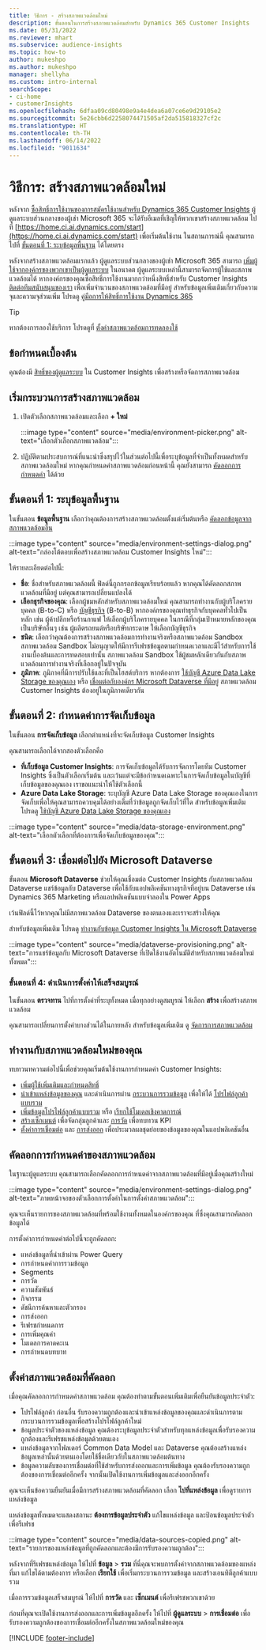 ```yaml
---
title: วิธีการ - สร้างสภาพแวดล้อมใหม่
description: ขั้นตอนในการสร้างสภาพแวดล้อมสำหรับ Dynamics 365 Customer Insights
ms.date: 05/31/2022
ms.reviewer: mhart
ms.subservice: audience-insights
ms.topic: how-to
author: mukeshpo
ms.author: mukeshpo
manager: shellyha
ms.custom: intro-internal
searchScope:
- ci-home
- customerInsights
ms.openlocfilehash: 6dfaa09cd80498e9a4e4dea6a07ce6e9d29105e2
ms.sourcegitcommit: 5e26cbb6d2258074471505af2da515818327cf2c
ms.translationtype: HT
ms.contentlocale: th-TH
ms.lasthandoff: 06/14/2022
ms.locfileid: "9011634"
---
```

# <a name="how-to-create-a-new-environment"></a>วิธีการ: สร้างสภาพแวดล้อมใหม่

หลังจาก [ซื้อสิทธิ์การใช้งานของการสมัครใช้งานสำหรับ Dynamics 365 Customer Insights](paid-license.md) ผู้ดูแลระบบส่วนกลางของผู้เช่า Microsoft 365 จะได้รับอีเมลที่เชิญให้พวกเขาสร้างสภาพแวดล้อม ไปที่ [https://home.ci.ai.dynamics.com/start](https://home.ci.ai.dynamics.com/start) เพื่อเริ่มต้นใช้งาน ในสถานการณ์นี้ คุณสามารถไปที่ [ขั้นตอนที่ 1: ระบุข้อมูลพื้นฐาน](#step-1-provide-basic-information) ได้โดยตรง

หลังจากสร้างสภาพแวดล้อมแรกแล้ว ผู้ดูแลระบบส่วนกลางของผู้เช่า Microsoft 365 สามารถ [เพิ่มผู้ใช้จากองค์กรของพวกเขาเป็นผู้ดูแลระบบ](permissions.md) ในอนาคต ผู้ดูแลระบบเหล่านี้สามารถจัดการผู้ใช้และสภาพแวดล้อมได้ หากองค์กรของคุณซื้อสิทธิ์การใช้งานมากกว่าหนึ่งสิทธิ์สำหรับ Customer Insights [ติดต่อทีมสนับสนุนของเรา](https://go.microsoft.com/fwlink/?linkid=2079641) เพื่อเพิ่มจำนวนของสภาพแวดล้อมที่มีอยู่ สำหรับข้อมูลเพิ่มเติมเกี่ยวกับความจุและความจุส่วนเพิ่ม โปรดดู [คู่มือการให้สิทธิ์การใช้งาน Dynamics 365](https://go.microsoft.com/fwlink/?LinkId=866544)

> [!TIP]
> หากต้องการลองใช้บริการ โปรดดูที่ [ตั้งค่าสภาพแวดล้อมการทดลองใช้](trial-signup.md)

## <a name="prerequisites"></a>ข้อกำหนดเบื้องต้น

คุณต้องมี [สิทธิ์ของผู้ดูแลระบบ](permissions.md) ใน Customer Insights เพื่อสร้างหรือจัดการสภาพแวดล้อม

## <a name="start-the-environment-creation-process"></a>เริ่มกระบวนการสร้างสภาพแวดล้อม

1. เปิดตัวเลือกสภาพแวดล้อมและเลือก **+ ใหม่**
  
   :::image type="content" source="media/environment-picker.png" alt-text="เลือกตัวเลือกสภาพแวดล้อม":::

1. ปฏิบัติตามประสบการณ์ที่แนะนำซึ่งสรุปไว้ในส่วนต่อไปนี้เพื่อระบุข้อมูลที่จำเป็นทั้งหมดสำหรับสภาพแวดล้อมใหม่ หากคุณกำหนดค่าสภาพแวดล้อมก่อนหน้านี้ คุณยังสามารถ [คัดลอกการกำหนดค่า](#copy-the-environment-configuration) ได้ด้วย

## <a name="step-1-provide-basic-information"></a>ขั้นตอนที่ 1: ระบุข้อมูลพื้นฐาน

ในขั้นตอน **ข้อมูลพื้นฐาน** เลือกว่าคุณต้องการสร้างสภาพแวดล้อมตั้งแต่เริ่มต้นหรือ [คัดลอกข้อมูลจากสภาพแวดล้อมอื่น](#copy-the-environment-configuration)

   :::image type="content" source="media/environment-settings-dialog.png" alt-text="กล่องโต้ตอบเพื่อสร้างสภาพแวดล้อม Customer Insights ใหม่":::

ให้รายละเอียดต่อไปนี้:

- **ชื่อ**: ชื่อสำหรับสภาพแวดล้อมนี้ ฟิลด์นี้ถูกกรอกข้อมูลเรียบร้อยแล้ว หากคุณได้คัดลอกสภาพแวดล้อมที่มีอยู่ แต่คุณสามารถเปลี่ยนแปลงได้
- **เลือกธุรกิจของคุณ**: เลือกผู้ชมหลักสำหรับสภาพแวดล้อมใหม่ คุณสามารถทำงานกับผู้บริโภครายบุคคล (B-to-C) หรือ [บัญชีธุรกิจ](work-with-business-accounts.md) (B-to-B) หากองค์กรของคุณทำธุรกิจกับบุคคลทั่วไปเป็นหลัก เช่น ผู้ค้าปลีกหรือร้านกาแฟ ให้เลือกผู้บริโภครายบุคคล ในกรณีที่กลุ่มเป้าหมายหลักของคุณเป็นบริษัทอื่นๆ เช่น ผู้ผลิตรถยนต์หรือบริษัทกระดาษ ให้เลือกบัญชีธุรกิจ
- **ชนิด**: เลือกว่าคุณต้องการสร้างสภาพแวดล้อมการทำงานจริงหรือสภาพแวดล้อม Sandbox สภาพแวดล้อม Sandbox ไม่อนุญาตให้มีการรีเฟรชข้อมูลตามกำหนดเวลาและมีไว้สำหรับการใช้งานเบื้องต้นและการทดสอบเท่านั้น สภาพแวดล้อม Sandbox ใช้ผู้ชมหลักเดียวกันกับสภาพแวดล้อมการทำงานจริงที่เลือกอยู่ในปัจจุบัน
- **ภูมิภาค**: ภูมิภาคที่มีการปรับใช้และที่เป็นโฮสต์บริการ หากต้องการ [ใช้บัญชี Azure Data Lake Storage ของคุณเอง](own-data-lake-storage.md) หรือ [เชื่อมต่อกับองค์กร Microsoft Dataverse ที่มีอยู่](customer-insights-dataverse.md) สภาพแวดล้อม Customer Insights ต้องอยู่ในภูมิภาคเดียวกัน

## <a name="step-2-configure-data-storage"></a>ขั้นตอนที่ 2: กำหนดค่าการจัดเก็บข้อมูล

ในขั้นตอน **การจัดเก็บข้อมูล** เลือกตำแหน่งที่จะจัดเก็บข้อมูล Customer Insights

คุณสามารถเลือกได้จากสองตัวเลือกคือ

- **ที่เก็บข้อมูล Customer Insights**: การจัดเก็บข้อมูลได้รับการจัดการโดยทีม Customer Insights ซึ่งเป็นตัวเลือกเริ่มต้น และเว้นแต่จะมีข้อกำหนดเฉพาะในการจัดเก็บข้อมูลในบัญชีที่เก็บข้อมูลของคุณเอง เราขอแนะนำให้ใช้ตัวเลือกนี้
- **Azure Data Lake Storage**: ระบุบัญชี Azure Data Lake Storage ของคุณเองในการจัดเก็บเพื่อให้คุณสามารถควบคุมได้อย่างเต็มที่ว่าข้อมูลถูกจัดเก็บไว้ที่ใด สำหรับข้อมูลเพิ่มเติม โปรดดู [ใช้บัญชี Azure Data Lake Storage ของคุณเอง](own-data-lake-storage.md)

:::image type="content" source="media/data-storage-environment.png" alt-text="เลือกตัวเลือกที่ต้องการเพื่อจัดเก็บข้อมูลของคุณ":::

## <a name="step-3-connect-to-microsoft-dataverse"></a>ขั้นตอนที่ 3: เชื่อมต่อไปยัง Microsoft Dataverse

ขั้นตอน **Microsoft Dataverse** ช่วยให้คุณเชื่อมต่อ Customer Insights กับสภาพแวดล้อม Dataverse แชร์ข้อมูลกับ Dataverse เพื่อใช้กับแอปพลิเคชันทางธุรกิจที่อยู่บน Dataverse เช่น Dynamics 365 Marketing หรือแอปพลิเคชันแบบจำลองใน Power Apps


เว้นฟิลด์นี้ไว้หากคุณไม่มีสภาพแวดล้อม Dataverse ของตนเองและเราจะสร้างให้คุณ

สำหรับข้อมูลเพิ่มเติม โปรดดู [ทำงานกับข้อมูล Customer Insights ใน Microsoft Dataverse](customer-insights-dataverse.md)

:::image type="content" source="media/dataverse-provisioning.png" alt-text="การแชร์ข้อมูลกับ Microsoft Dataverse ที่เปิดใช้งานอัตโนมัติสำหรับสภาพแวดล้อมใหม่ทั้งหมด":::

### <a name="step-4-finalize-the-settings"></a>ขั้นตอนที่ 4: ดำเนินการตั้งค่าให้เสร็จสมบูรณ์

ในขั้นตอน **ตรวจทาน** ไปที่การตั้งค่าที่ระบุทั้งหมด เมื่อทุกอย่างดูสมบูรณ์ ให้เลือก **สร้าง** เพื่อสร้างสภาพแวดล้อม

คุณสามารถเปลี่ยนการตั้งค่าบางส่วนได้ในภายหลัง สำหรับข้อมูลเพิ่มเติม ดู [จัดการการสภาพแวดล้อม](manage-environments.md)

## <a name="work-with-your-new-environment"></a>ทำงานกับสภาพแวดล้อมใหม่ของคุณ

ทบทวนทความต่อไปนี้เพื่อช่วยคุณเริ่มต้นใช้งานการกำหนดค่า Customer Insights:

- [เพิ่มผู้ใช้เพิ่มเติมและกำหนดสิทธิ์](permissions.md)
- [นำเข้าแหล่งข้อมูลของคุณ](data-sources.md) และดำเนินการผ่าน [กระบวนการรวมข้อมูล](data-unification.md) เพื่อให้ได้ [โปรไฟล์ลูกค้าแบบรวม](customer-profiles.md)
- [เพิ่มข้อมูลโปรไฟล์ลูกค้าแบบรวม](enrichment-hub.md) หรือ [เรียกใช้โมเดลเชิงคาดการณ์](predictions-overview.md)
- [สร้างเซ็กเมนต์](segments.md) เพื่อจัดกลุ่มลูกค้าและ [การวัด](measures.md) เพื่อทบทวน KPI
- [ตั้งค่าการเชื่อมต่อ](connections.md) และ [การส่งออก](export-destinations.md) เพื่อประมวลผลชุดย่อยของข้อมูลของคุณในแอปพลิเคชันอื่น

## <a name="copy-the-environment-configuration"></a>คัดลอกการกำหนดค่าของสภาพแวดล้อม

ในฐานะผู้ดูแลระบบ คุณสามารถเลือกคัดลอกการกำหนดค่าจากสภาพแวดล้อมที่มีอยู่เมื่อคุณสร้างใหม่

:::image type="content" source="media/environment-settings-dialog.png" alt-text="ภาพหน้าจอของตัวเลือกการตั้งค่าในการตั้งค่าสภาพแวดล้อม":::

คุณจะเห็นรายการของสภาพแวดล้อมที่พร้อมใช้งานทั้งหมดในองค์กรของคุณ ที่ซึ่งคุณสามารถคัดลอกข้อมูลได้

การตั้งค่าการกำหนดค่าต่อไปนี้จะถูกคัดลอก:

- แหล่งข้อมูลที่นำเข้าผ่าน Power Query
- การกำหนดค่าการรวมข้อมูล
- Segments
- การวัด
- ความสัมพันธ์
- กิจกรรม
- ดัชนีการค้นหาและตัวกรอง
- การส่งออก
- รีเฟรชกําหนดการ
- การเพิ่มคุณค่า
- โมเดลการคาดคะเน
- การกำหนดบทบาท

## <a name="set-up-a-copied-environment"></a>ตั้งค่าสภาพแวดล้อมที่คัดลอก

เมื่อคุณคัดลอกการกำหนดค่าสภาพแวดล้อม คุณต้องทำตามขั้นตอนเพิ่มเติมเพื่อยืนยันข้อมูลประจำตัว:

- โปรไฟล์ลูกค้า ก่อนอื่น รับรองความถูกต้องและนำเข้าแหล่งข้อมูลของคุณและดำเนินการตามกระบวนการรวมข้อมูลเพื่อสร้างโปรไฟล์ลูกค้าใหม่
- ข้อมูลประจำตัวของแหล่งข้อมูล คุณต้องระบุข้อมูลประจำตัวสำหรับทุกแหล่งข้อมูลเพื่อรับรองความถูกต้องและรีเฟรชแหล่งข้อมูลด้วยตนเอง
- แหล่งข้อมูลจากโฟลเดอร์ Common Data Model และ Dataverse คุณต้องสร้างแหล่งข้อมูลเหล่านั้นด้วยตนเองโดยใช้ชื่อเดียวกับในสภาพแวดล้อมต้นทาง
- ข้อมูลความลับของการเชื่อมต่อที่ใช้สำหรับการส่งออกและการเพิ่มข้อมูล คุณต้องรับรองความถูกต้องของการเชื่อมต่ออีกครั้ง จากนั้นเปิดใช้งานการเพิ่มข้อมูลและส่งออกอีกครั้ง

คุณจะเห็นข้อความยืนยันเมื่อมีการสร้างสภาพแวดล้อมที่คัดลอก เลือก **ไปที่แหล่งข้อมูล** เพื่อดูรายการแหล่งข้อมูล

แหล่งข้อมูลทั้งหมดจะแสดงสถานะ **ต้องการข้อมูลประจำตัว** แก้ไขแหล่งข้อมูล และป้อนข้อมูลประจำตัวเพื่อรีเฟรช

:::image type="content" source="media/data-sources-copied.png" alt-text="รายการของแหล่งข้อมูลที่ถูกคัดลอกและต้องมีการรับรองความถูกต้อง":::

หลังจากที่รีเฟรชแหล่งข้อมูล ให้ไปที่ **ข้อมูล** > **รวม** ที่นี่คุณจะพบการตั้งค่าจากสภาพแวดล้อมของแหล่งที่มา แก้ไขได้ตามต้องการ หรือเลือก **เรียกใช้** เพื่อเริ่มกระบวนการรวมข้อมูล และสร้างเอนทิตีลูกค้าแบบรวม

เมื่อการรวมข้อมูลเสร็จสมบูรณ์ ให้ไปที่ **การวัด** และ **เซ็กเมนต์** เพื่อรีเฟรชพวกเขาด้วย

ก่อนที่คุณจะเปิดใช้งานการส่งออกและการเพิ่มข้อมูลอีกครั้ง ให้ไปที่ **ผู้ดูแลระบบ** > **การเชื่อมต่อ** เพื่อรับรองความถูกต้องของการเชื่อมต่ออีกครั้งในสภาพแวดล้อมใหม่ของคุณ

[!INCLUDE [footer-include](includes/footer-banner.md)]
